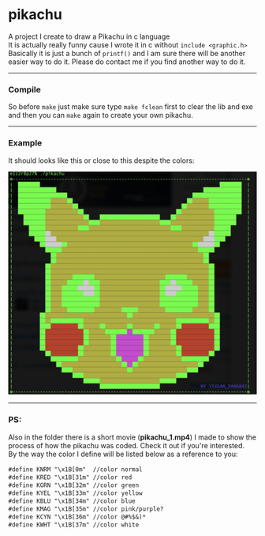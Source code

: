 # pikachu
A project I create to draw a Pikachu in c language  
It is actually really funny cause I wrote it in c without `include <graphic.h>`  
Basically it is just a bunch of `printf()` and I am sure there will be another easier way to do it. Please do contact me if you find another way to do it.

-------------------------------------------------------
### Compile

So before `make` just make sure type `make fclean` first to clear the lib and exe and then you can `make` again to create your own pikachu.  

-------------------------------------------------------

### Example

It should looks like this or close to this despite the colors:  

![Pikachu](https://github.com/yixuandang/pikachu/blob/master/example.png)

-------------------------------------------------------
### PS:

Also in the folder there is a short movie (**pikachu_1.mp4**) I made to show the process of how the pikachu was coded. Check it out if you're interested.  
By the way the color I define will be listed below as a reference to you:  
```
#define KNRM "\x1B[0m"  //color normal  
#define KRED "\x1B[31m" //color red  
#define KGRN "\x1B[32m" //color green  
#define KYEL "\x1B[33m" //color yellow  
#define KBLU "\x1B[34m" //color blue  
#define KMAG "\x1B[35m" //color pink/purple?
#define KCYN "\x1B[36m" //color @#%$&)*  
#define KWHT "\x1B[37m" //color white  
```
